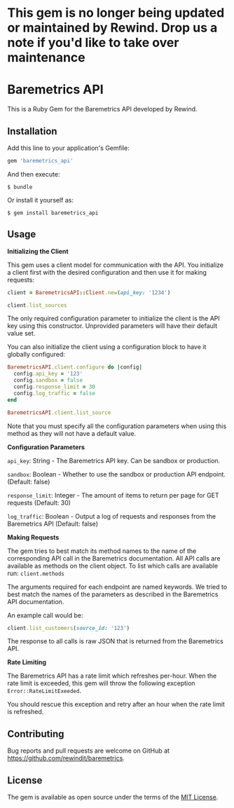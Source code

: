 # This gem is no longer being updated or maintained by Rewind.  Drop us a note if you'd like to take over maintenance

# Baremetrics API

This is a Ruby Gem for the Baremetrics API developed by Rewind.

## Installation

Add this line to your application's Gemfile:

```ruby
gem 'baremetrics_api'
```

And then execute:

    $ bundle

Or install it yourself as:

    $ gem install baremetrics_api

## Usage

**Initializing the Client**

This gem uses a client model for communication with the API. You initialize a client first with the desired configuration and then use it for making requests:

```ruby
client = BaremetricsAPI::Client.new(api_key: '1234')

client.list_sources
```

The only required configuration parameter to initialize the client is the API key using this constructor. Unprovided parameters will have their default value set.

You can also initialize the client using a configuration block to have it globally configured:

```ruby
BaremetricsAPI.client.configure do |config|
  config.api_key = '123'
  config.sandbox = false
  config.response_limit = 30
  config.log_traffic = false
end

BaremetricsAPI.client.list_source
```

Note that you must specify all the configuration parameters when using this method as they will not have a default value.

**Configuration Parameters**

`api_key`: String - The Baremetrics API key. Can be sandbox or production.

`sandbox`: Boolean - Whether to use the sandbox or production API endpoint. (Default: false)

`response_limit`: Integer - The amount of items to return per page for GET requests (Default: 30)

`log_traffic`: Boolean - Output a log of requests and responses from the Baremetrics API (Default: false)

**Making Requests**

The gem tries to best match its method names to the name of the corresponding API call in the Baremetrics documentation.
All API calls are available as methods on the client object.
To list which calls are available run: `client.methods`

The arguments required for each endpoint are named keywords. We tried to best match the names of the parameters as described in the Baremetrics API documentation.

An example call would be:

```ruby
client.list_customers(source_id: '123')
```

The response to all calls is raw JSON that is returned from the Baremetrics API.

**Rate Limiting**

The Baremetrics API has a rate limit which refreshes per-hour. When the rate limit is exceeded, this gem will throw the following exception `Error::RateLimitExeeded`.

You should rescue this exception and retry after an hour when the rate limit is refreshed.

## Contributing

Bug reports and pull requests are welcome on GitHub at https://github.com/rewindit/baremetrics.


## License

The gem is available as open source under the terms of the [MIT License](http://opensource.org/licenses/MIT).
